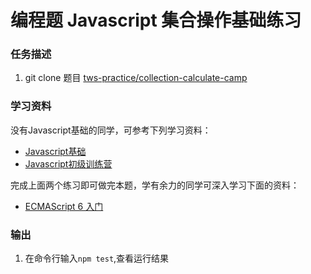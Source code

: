 
# 编程题 Javascript 集合操作基础练习
 
### 任务描述
1. git clone 题目 [tws-practice/collection-calculate-camp](https://github.com/tws-practice/collection-calculate-camp) 
 
### 学习资料
没有Javascript基础的同学，可参考下列学习资料：
  - [Javascript基础](http://codefordream.com/courses/js_basic/sections)
  - [Javascript初级训练营](http://codefordream.com/courses/js_learning_camps/sections)

完成上面两个练习即可做完本题，学有余力的同学可深入学习下面的资料：
  - [ECMAScript 6 入门](http://es6.ruanyifeng.com/) 

### 输出
1. 在命令行输入`npm test`,查看运行结果